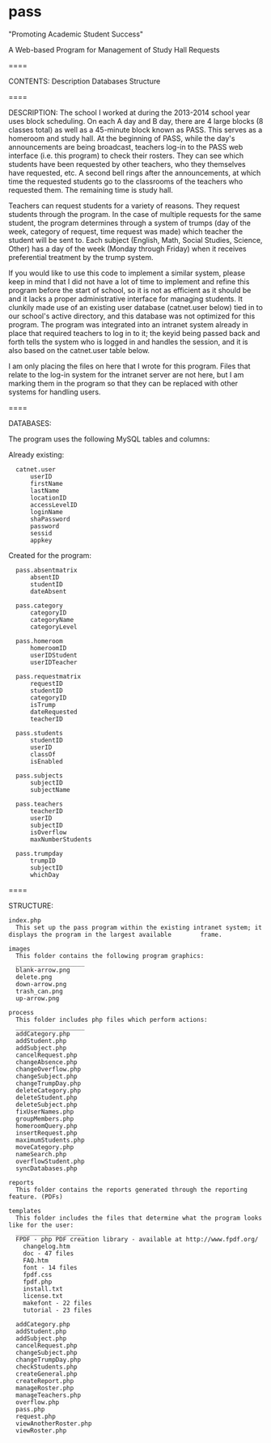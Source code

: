 pass
====

"Promoting Academic Student Success"

A Web-based Program for Management of Study Hall Requests

====

CONTENTS:
  Description
  Databases
  Structure

====

DESCRIPTION:
The school I worked at during the 2013-2014 school year uses block scheduling.  On each A day and B day, there are 4 large blocks (8 classes total) as well as a 45-minute block known as PASS.  This serves as a homeroom and study hall.  At the beginning of PASS, while the day's announcements are being broadcast, teachers log-in to the PASS web interface (i.e. this program) to check their rosters. They can see which students have been requested by other teachers, who they themselves have requested, etc.  A second bell rings after the announcements, at which time the requested students go to the classrooms of the teachers who requested them.  The remaining time is study hall.

Teachers can request students for a variety of reasons.  They request students through the program.  In the case of multiple requests for the same student, the program determines through a system of trumps (day of the week, category of request, time request was made) which teacher the student will be sent to.  Each subject (English, Math, Social Studies, Science, Other) has a day of the week (Monday through Friday) when it receives preferential treatment by the trump system.

If you would like to use this code to implement a similar system, please keep in mind that I did not have a lot of time to implement and refine this program before the start of school, so it is not as efficient as it should be and it lacks a proper administrative interface for managing students.  It clunkily made use of an existing user database (catnet.user below) tied in to our school's active directory, and this database was not optimized for this program.  The program was integrated into an intranet system already in place that required teachers to log in to it; the keyid being passed back and forth tells the system who is logged in and handles the session, and it is also based on the catnet.user table below.

I am only placing the files on here that I wrote for this program.  Files that relate to the log-in system for the intranet server are not here, but I am marking them in the program so that they can be replaced with other systems for handling users.

====

DATABASES:

The program uses the following MySQL tables and columns:

  Already existing:
      
      catnet.user
          userID
          firstName
          lastName
          locationID
          accessLevelID
          loginName
          shaPassword
          password
          sessid
          appkey
    
  Created for the program:
  
      pass.absentmatrix
          absentID
          studentID
          dateAbsent
      
      pass.category
          categoryID
          categoryName
          categoryLevel
      
      pass.homeroom
          homeroomID
          userIDStudent
          userIDTeacher
      
      pass.requestmatrix
          requestID
          studentID
          categoryID
          isTrump
          dateRequested
          teacherID
      
      pass.students
          studentID
          userID
          classOf
          isEnabled
      
      pass.subjects
          subjectID
          subjectName
      
      pass.teachers
          teacherID
          userID
          subjectID
          isOverflow
          maxNumberStudents
      
      pass.trumpday
          trumpID
          subjectID
          whichDay

====

STRUCTURE:

    index.php
      This set up the pass program within the existing intranet system; it displays the program in the largest available        frame.

    images
      This folder contains the following program graphics:
      ___________________
      blank-arrow.png
      delete.png
      down-arrow.png
      trash_can.png
      up-arrow.png

    process
      This folder includes php files which perform actions:
      ___________________
      addCategory.php
      addStudent.php
      addSubject.php
      cancelRequest.php
      changeAbsence.php
      changeOverflow.php
      changeSubject.php
      changeTrumpDay.php
      deleteCategory.php
      deleteStudent.php
      deleteSubject.php
      fixUserNames.php
      groupMembers.php
      homeroomQuery.php
      insertRequest.php
      maximumStudents.php
      moveCategory.php
      nameSearch.php
      overflowStudent.php
      syncDatabases.php

    reports
      This folder contains the reports generated through the reporting feature. (PDFs)
      
    templates
      This folder includes the files that determine what the program looks like for the user:
      ___________________
      FPDF - php PDF creation library - available at http://www.fpdf.org/
        changelog.htm
        doc - 47 files
        FAQ.htm
        font - 14 files
        fpdf.css
        fpdf.php
        install.txt
        license.txt
        makefont - 22 files
        tutorial - 23 files
        
      addCategory.php
      addStudent.php
      addSubject.php
      cancelRequest.php
      changeSubject.php
      changeTrumpDay.php
      checkStudents.php
      createGeneral.php
      createReport.php
      manageRoster.php
      manageTeachers.php
      overflow.php
      pass.php
      request.php
      viewAnotherRoster.php
      viewRoster.php
      
